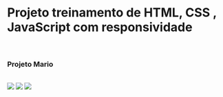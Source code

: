 <h1>Projeto  treinamento de HTML, CSS , JavaScript com responsividade</h1>
<br>
<h3>Projeto  Mario </h3>
<br>
<img src="https://img.shields.io/badge/HTML-239120?style=for-the-badge&logo=html5&logoColor=white">
<img src="https://img.shields.io/badge/CSS-239120?&style=for-the-badge&logo=css3&logoColor=white">
<img src="https://img.shields.io/badge/JAVASCRIPT-239120?&style=for-the-badge&logo=JAVASCRIPT3&logoColor=white">

<img src="">
<img src="">
